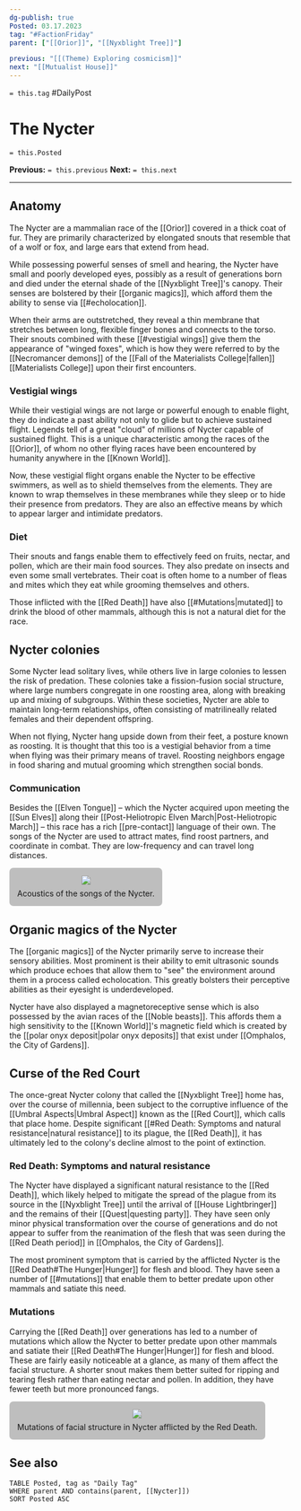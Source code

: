 ```yaml
---
dg-publish: true
Posted: 03.17.2023
tag: "#FactionFriday"
parent: ["[[Orior]]", "[[Nyxblight Tree]]"]

previous: "[[(Theme) Exploring cosmicism]]"
next: "[[Mutualist House]]"
---
```

`= this.tag` #DailyPost 
# The Nycter
`= this.Posted`

**Previous:** `= this.previous`
**Next:** `= this.next`

---

## Anatomy

The Nycter are a mammalian race of the [[Orior]] covered in a thick coat of fur. They are primarily characterized by elongated snouts that resemble that of a wolf or fox, and large ears that extend from head.

While possessing powerful senses of smell and hearing, the Nycter have small and poorly developed eyes, possibly as a result of generations born and died under the eternal shade of the [[Nyxblight Tree]]'s canopy. Their senses are bolstered by their [[organic magics]], which afford them the ability to sense via [[#echolocation]].

When their arms are outstretched, they reveal a thin membrane that stretches between long, flexible finger bones and connects to the torso. Their snouts combined with these [[#vestigial wings]] give them the appearance of "winged foxes", which is how they were referred to by the [[Necromancer demons]] of the [[Fall of the Materialists College|fallen]] [[Materialists College]] upon their first encounters.

### Vestigial wings

While their vestigial wings are not large or powerful enough to enable flight, they do indicate a past ability not only to glide but to achieve sustained flight. Legends tell of a great "cloud" of millions of Nycter capable of sustained flight. This is a unique characteristic among the races of the [[Orior]], of whom no other flying races have been encountered by humanity anywhere in the [[Known World]].

Now, these vestigial flight organs enable the Nycter to be effective swimmers, as well as to shield themselves from the elements. They are known to wrap themselves in these membranes while they sleep or to hide their presence from predators. They are also an effective means by which to appear larger and intimidate predators.

### Diet

Their snouts and fangs enable them to effectively feed on fruits, nectar, and pollen, which are their main food sources. They also predate on insects and even some small vertebrates. Their coat is often home to a number of fleas and mites which they eat while grooming themselves and others.

Those inflicted with the [[Red Death]] have also [[#Mutations|mutated]] to drink the blood of other mammals, although this is not a natural diet for the race.

## Nycter colonies

Some Nycter lead solitary lives, while others live in large colonies to lessen the risk of predation. These colonies take a fission-fusion social structure, where large numbers congregate in one roosting area, along with breaking up and mixing of subgroups. Within these societies, Nycter are able to maintain long-term relationships, often consisting of matrilineally related females and their dependent offspring.

When not flying, Nycter hang upside down from their feet, a posture known as roosting. It is thought that this too is a vestigial behavior from a time when flying was their primary means of travel. Roosting neighbors engage in food sharing and mutual grooming which strengthen social bonds.

### Communication

Besides the [[Elven Tongue]] – which the Nycter acquired upon meeting the [[Sun Elves]] along their [[Post-Heliotropic Elven March|Post-Heliotropic March]] – this race has a rich [[pre-contact]] language of their own. The songs of the Nycter are used to attract mates, find roost partners, and coordinate in combat. They are low-frequency and can travel long distances.

<figure style="display: flex; flex-direction: column; align-items: center; gap: 0.5em; width: fit-content; margin: 0px; padding: 1em; background: rgba(0, 0, 0, 0.25); border-radius: 0.5em;"><a href="https://upload.wikimedia.org/wikipedia/commons/thumb/d/d3/Journal.pone.0006746.g001.png/220px-Journal.pone.0006746.g001.png"><img src="https://upload.wikimedia.org/wikipedia/commons/thumb/d/d3/Journal.pone.0006746.g001.png/220px-Journal.pone.0006746.g001.png"></a><figcaption>Acoustics of the songs of the Nycter.</figcaption></figure>

## Organic magics of the Nycter

The [[organic magics]] of the Nycter primarily serve to increase their sensory abilities. Most prominent is their ability to emit ultrasonic sounds which produce echoes that allow them to "see" the environment around them in a process called echolocation. This greatly bolsters their perceptive abilities as their eyesight is underdeveloped.

Nycter have also displayed a magnetoreceptive sense which is also possessed by the avian races of the [[Noble beasts]]. This affords them a high sensitivity to the [[Known World]]'s magnetic field which is created by the [[polar onyx deposit|polar onyx deposits]] that exist under [[Omphalos, the City of Gardens]].

## Curse of the Red Court

The once-great Nycter colony that called the [[Nyxblight Tree]] home has, over the course of millennia, been subject to the corruptive influence of the [[Umbral Aspects|Umbral Aspect]] known as the [[Red Court]], which calls that place home. Despite significant [[#Red Death: Symptoms and natural resistance|natural resistance]] to its plague, the [[Red Death]], it has ultimately led to the colony's decline almost to the point of extinction.

### Red Death: Symptoms and natural resistance 

The Nycter have displayed a significant natural resistance to the [[Red Death]], which likely helped to mitigate the spread of the plague from its source in the [[Nyxblight Tree]] until the arrival of [[House Lightbringer]] and the remains of their [[Quest|questing party]]. They have seen only minor physical transformation over the course of generations and do not appear to suffer from the reanimation of the flesh that was seen during the [[Red Death period]] in [[Omphalos, the City of Gardens]].

The most prominent symptom that is carried by the afflicted Nycter is the [[Red Death#The Hunger|Hunger]] for flesh and blood. They have seen a number of [[#mutations]] that enable them to better predate upon other mammals and satiate this need.

### Mutations

Carrying the [[Red Death]] over generations has led to a number of mutations which allow the Nycter to better predate upon other mammals and satiate their [[Red Death#The Hunger|Hunger]] for flesh and blood. These are fairly easily noticeable at a glance, as many of them affect the facial structure. A shorter snout makes them better suited for ripping and tearing flesh rather than eating nectar and pollen. In addition, they have fewer teeth but more pronounced fangs.

<figure style="display: flex; flex-direction: column; align-items: center; gap: 0.5em; width: fit-content; margin: 0px; padding: 1em; background: rgba(0, 0, 0, 0.25); border-radius: 0.5em;"><a href="https://upload.wikimedia.org/wikipedia/commons/thumb/f/fd/Haeckel_Chiroptera.jpg/170px-Haeckel_Chiroptera.jpg"><img src="https://upload.wikimedia.org/wikipedia/commons/thumb/f/fd/Haeckel_Chiroptera.jpg/170px-Haeckel_Chiroptera.jpg"></a><figcaption>Mutations of facial structure in Nycter afflicted by the Red Death.</figcaption></figure>

## See also
```dataview
TABLE Posted, tag as "Daily Tag"
WHERE parent AND contains(parent, [[Nycter]])
SORT Posted ASC 
```

